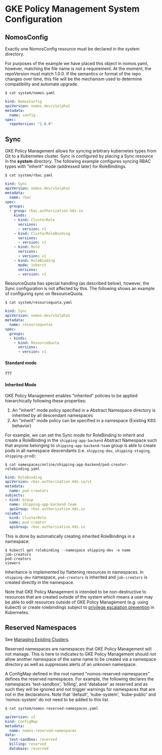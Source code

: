 # GKE Policy Management System Configuration

## NomosConfig

Exactly one NomosConfig resource must be declared in the system directory.

For purposes of the example we have placed this object in nomos.yaml, however,
matching the file name is not a requirement. At the moment, the repoVersion must
match 1.0.0. If the semantics or format of the repo changes over time, this file
will be the mechanism used to determine compatibility and automate upgrade.

```console
$ cat system/nomos.yaml
```

```yaml
kind: NomosConfig
apiVersion: nomos.dev/v1alpha1
metadata:
  name: config
spec:
  repoVersion: "1.0.0"
```

## Sync

GKE Policy Management allows for syncing arbitrary kubernetes types from Git to
a Kubernetes cluster. Sync is configured by placing a Sync resource in the
**system** directory. The following example configures syncing RBAC types with
"inherit" mode (addressed later) for RoleBindings.

```console
$ cat system/rbac.yaml
```

```yaml
kind: Sync
apiVersion: nomos.dev/v1alpha1
metadata:
  name: rbac
spec:
  groups:
  - group: rbac.authorization.k8s.io
    kinds:
    - kind: ClusterRole
      versions:
      - version: v1
    - kind: ClusterRoleBinding
      versions:
      - version: v1
    - kind: Role
      versions:
      - version: v1
    - kind: RoleBinding
      mode: inherit
      versions:
      - version: v1
```

ResourceQuota has special handling (as described below), however, the Sync
configuration is not affected by this. The following shows an example of
configuring sync on ResourceQuota.

```console
$ cat system/resourcequota.yaml
```

```yaml
kind: Sync
apiVersion: nomos.dev/v1alpha1
metadata:
  name: resourcequotas
spec:
  groups:
  - kinds:
    - kind: ResourceQuota
      versions:
      - version: v1
```

#### Standard mode

???

#### Inherited Mode

GKE Policy Management enables "inherited" policies to be applied hierarchically
following these properties:

1.  An "inherit" mode policy specified in a Abstract Namespace directory is
    inherited by all descendant namespaces
1.  An "inherit" mode policy can be specified in a namespace (Existing K8S
    behavior)

For example, we can set the Sync mode for RoleBinding to inherit and create a
RoleBinding in the `shipping-app-backend` Abstract Namespace such that anyone
belonging to `shipping-app-backend-team` group is able to create pods in all
namespace descendants (i.e. `shipping-dev`, `shipping-staging`,
`shipping-prod`):

```console
$ cat namespaces/online/shipping-app-backend/pod-creator-rolebinding.yaml
```

```yaml
kind: RoleBinding
apiVersion: rbac.authorization.k8s.io/v1
metadata:
  name: pod-creators
subjects:
- kind: Group
  name: shipping-app-backend-team
  apiGroup: rbac.authorization.k8s.io
roleRef:
  kind: ClusterRole
  name: pod-creator
  apiGroup: rbac.authorization.k8s.io
```

This is done by automatically creating inherited RoleBindings in a namespace:

```console
$ kubectl get rolebinding --namespace shipping-dev -o name
job-creators
pod-creators
viewers
```

Inheritance is implemented by flattening resources in namespaces. In
`shipping-dev` namespace, `pod-creators` is inherited and `job-creators` is
created directly in the namespace.

Note that GKE Policy Management is intended to be non-destructive to resources
that are created outside of the system which means a user may be able to edit
resources outside of GKE Policy Management (e.g. using kubectl) or create
rolebindings subject to
[privilege escalation prevention](https://kubernetes.io/docs/admin/authorization/rbac/#privilege-escalation-prevention-and-bootstrapping)
in Kubernetes.

## Reserved Namespaces

See [Managing Existing Clusters](git_namespaces.md).

Reserved namespaces are namespaces that GKE Policy Management will not manage.
This is here to indicates to GKE Policy Management should not allow another
namespace of the same name to be created via a namespace directory as well as
suppresses alerts of an unknown namespace.

A ConfigMap defined in the root named "nomos-reserved-namespaces" defines the
reserved namespaces. For example, the following declares the namespaces
'test-sandbox', 'billing', and 'database' as reserved and as such they will be
ignored and not trigger warnings for namespaces that are not in the
declarations. Note that 'default', 'kube-system', 'kube-public' and
'nomos-system' do not need to be added to this list.

```console
$ cat system/nomos-reserved-namespaces.yaml
```

```yaml
apiVersion: v1
kind: ConfigMap
metadata:
  name: nomos-reserved-namespaces
data:
  test-sandbox: reserved
  billing: reserved
  database: reserved
```
